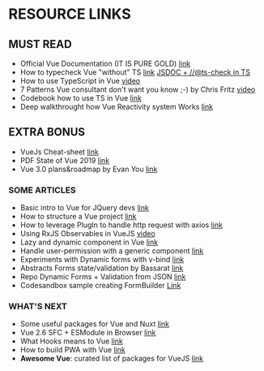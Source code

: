 # RESOURCE LINKS

## MUST READ

-   Official Vue Documentation (IT IS PURE GOLD) [link](https://vuejs.org/v2/guide/)
-   How to typecheck Vue "without" TS [link](https://medium.com/@znck/type-vue-without-typescript-b2b49210f0b) [JSDOC + //@ts-check in TS](https://github.com/Microsoft/TypeScript/wiki/JsDoc-support-in-JavaScript)
-   How to use TypeScript in Vue [video](https://www.vuemastery.com/conferences/vueconf-us-2018/vue-and-typescript-up-and-running-daniel-rosenwasser)
-   7 Patterns Vue consultant don't want you know ;-) by Chris Fritz [video](https://www.vuemastery.com/conferences/vueconf-us-2018/7-secret-patterns-vue-consultants-dont-want-you-to-know-chris-fritz)
-   Codebook how to use TS in Vue [link](https://github.com/ffxsam/vue-typescript-cookbook)
-   Deep walkthrought how Vue Reactivity system Works [link](https://coursehunter-club.net/t/vuemastery-advanced-components-part-1/544)

## EXTRA BONUS

-   VueJs Cheat-sheet [link](https://dev.to/ladymashiro/vue-helper-for-beginners-3ne2)
-   PDF State of Vue 2019 [link](https://www.monterail.com/state-of-vuejs-report)
-   Vue 3.0 plans&roadmap by Evan You [link](https://medium.com/the-vue-point/plans-for-the-next-iteration-of-vue-js-777ffea6fabf)

### SOME ARTICLES

-   Basic intro to Vue for JQuery devs [link](https://www.telerik.com/blogs/vue-for-jquery-developers)
-   How to structure a Vue project [link](https://itnext.io/how-to-structure-a-vue-js-project-29e4ddc1aeeb)
-   How to leverage PlugIn to handle http request with axios [link](https://dev.to/heftyhead/lets-talk-about-an-unnecessary-but-popular-vue-plugin-1ied)
-   Using RxJS Observables in VueJS [video](https://www.vuemastery.com/conferences/vueconf-us-2018/vue-rx-john-lindquist)
-   Lazy and dynamic component in Vue [link](https://itnext.io/vue-a-pattern-for-idiomatic-performant-component-registration-you-might-not-know-about-9f3c091846f5)
-   Handle user-permission with a generic component [link](https://medium.com/js-dojo/one-more-example-of-abstract-component-in-vue-js-6e80293f7a38)
-   Experiments with Dynamic forms with v-bind [link](https://www.raymondcamden.com/2018/10/31/working-with-dynamic-components-in-vuejs)
-   Abstracts Forms state/validation by Bassarat [link](https://formstate.github.io/#/)
-   Repo Dynamic Forms + Validation from JSON [link](https://github.com/14nrv/vue-form-json)
-   Codesandbox sample creating FormBuilder [Link](jacobschatz.com/vue-bdp.html)

### WHAT'S NEXT

-   Some useful packages for Vue and Nuxt [link](https://medium.com/@RifkiNada/my-favorite-vue-js-nuxt-js-packages-for-2019-639dbbfe699e)
-   Vue 2.6 SFC + ESModule in Browser [link](https://vuejsdevelopers.com/2019/02/04/vue-es-module-browser-build/)
-   What Hooks means to Vue [link](https://css-tricks.com/what-hooks-mean-for-vue/)
-   How to build PWA with Vue [link](https://blog.bitsrc.io/turn-your-vue-web-app-into-a-pwa-ca04d8bcdd64)
-   **Awesome Vue**: curated list of packages for VueJS [link](https://github.com/vuejs/awesome-vue)
